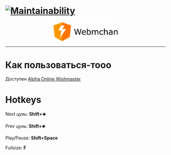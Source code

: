 # [![Maintainability](https://api.codeclimate.com/v1/badges/f5c8b05cfea2912c4f53/maintainability)](https://codeclimate.com/github/astra1/webmchan/maintainability)

<p align="center"><img width="40%" src="src/assets/icons/png/webmchan-logo.png" /></p>

---

# Как пользоваться-тооо

Доступен [Alpha Online Wishmaster](https://webmchan.vercel.app)

# Hotkeys

Next цуиь: **Shift+🡺**

Prev цуиь: **Shift+🡸**

Play/Pause: **Shift+Space**

Fullsize: **F**
